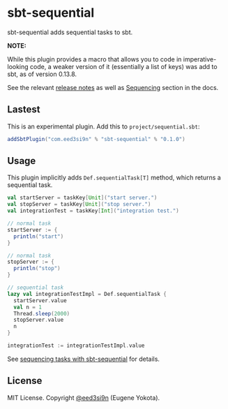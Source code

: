 sbt-sequential
==============

sbt-sequential adds sequential tasks to sbt.

**NOTE:**

[0.13.8-notes]: http://www.scala-sbt.org/0.13/docs/sbt-0.13-Tech-Previews.html#Sequential+tasks
[Sequencing]: http://www.scala-sbt.org/0.13/docs/Howto-Sequencing.html

While this plugin provides a macro that allows you to code in imperative-looking code, a weaker version of it (essentially a list of keys) was add to sbt, as of version 0.13.8.

See the relevant [release notes][0.13.8-notes] as well as [Sequencing][] section in the docs.

Lastest
-------

This is an experimental plugin. Add this to `project/sequential.sbt`:

```scala
addSbtPlugin("com.eed3si9n" % "sbt-sequential" % "0.1.0")
```

Usage
-----

This plugin implicitly adds `Def.sequentialTask[T]` method, which returns a sequential task.

```scala
val startServer = taskKey[Unit]("start server.")
val stopServer = taskKey[Unit]("stop server.")
val integrationTest = taskKey[Int]("integration test.")

// normal task
startServer := {
  println("start")
}

// normal task
stopServer := {
  println("stop")
}

// sequential task
lazy val integrationTestImpl = Def.sequentialTask {
  startServer.value
  val n = 1
  Thread.sleep(2000)
  stopServer.value
  n
}

integrationTest := integrationTestImpl.value
```

See [sequencing tasks with sbt-sequential](http://eed3si9n.com/sequencing-tasks-with-sbt-sequential) for details.

License
-------

MIT License. Copyright [@eed3si9n](https://twitter.com/eed3si9n) (Eugene Yokota).
